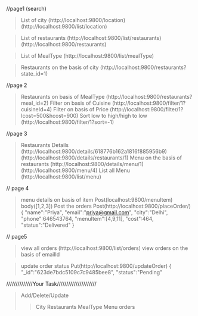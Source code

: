 //page1 (search)

> List of city
(http://localhost:9800/location)
(http://localhost:9800/list/location)

> List of restaurants
(http://localhost:9800/list/restaurants)
(http://localhost:9800/restaurants)

> List of MealType
(http://localhost:9800/list/mealType)

> Restaurants on the basis of city
(http://localhost:9800/restaurants?state_id=1)

//page 2

> Restaurants on basis of MealType
(http://localhost:9800/restaurants?meal_id=2)
> Filter on basis of Cuisine
(http://localhost:9800/filter/1?cuisineId=4)
> Filter on basis of Price
(http://localhost:9800/filter/1?lcost=500&hcost=900)
> Sort low to high/high to low
(http://localhost:9800/filter/1?sort=-1)

//page 3
> Restaurants Details
(http://localhost:9800/details/618776b162a1816f885956b9)
(http://localhost:9800/details/restaurants/1)
> Menu on the basis of restaurants
(http://localhost:9800/details/menu/1)
(http://localhost:9800/menu/4)
> List all Menu
(http://localhost:9800/list/menu)

// page 4
> menu details on basis of item
Post(localhost:9800/menuItem)
body([1,2,3])
> Post the orders
Post(http://localhost:9800/placeOrder/)
{
	"name":"Priya",
	"email":"priya@gmail.com",
	"city":"Delhi",
	"phone":646543764,
	"menuItem":[4,9,11],
	"cost":464,
	"status":"Delivered"
}

// page5
> view all orders
(http://localhost:9800/list/orders)
> view orders on the basis of emailId

> update order status
Put(http://localhost:9800/updateOrder)
{
	"_id":"623de7bdc5109c7c9485bee8",
	"status":"Pending"


//////////////Your Task/////////////////////
> Add/Delete/Update
>> City
>> Restaurants
>> MealType
>> Menu
>> orders